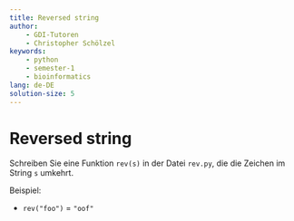 ```yaml
---
title: Reversed string
author:
    - GDI-Tutoren
    - Christopher Schölzel
keywords:
    - python
    - semester-1
    - bioinformatics
lang: de-DE
solution-size: 5
---
```


# Reversed string

Schreiben Sie eine Funktion `rev(s)` in der Datei `rev.py`, die die Zeichen im String `s` umkehrt.

Beispiel:

* `rev("foo")` = `"oof"`
